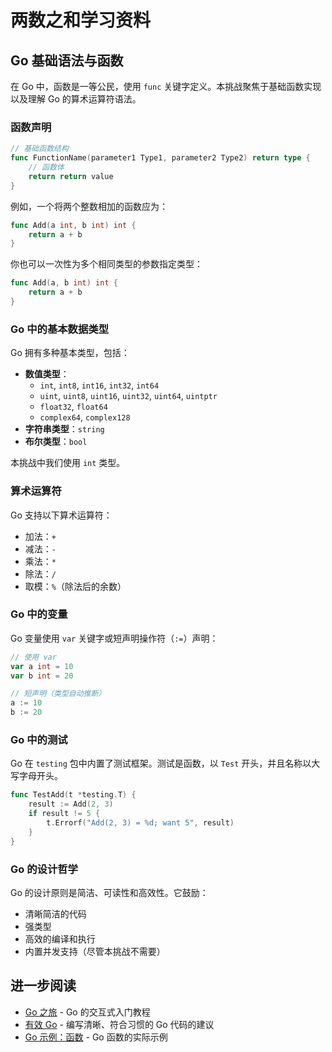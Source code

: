 # 两数之和学习资料

## Go 基础语法与函数

在 Go 中，函数是一等公民，使用 `func` 关键字定义。本挑战聚焦于基础函数实现以及理解 Go 的算术运算符语法。

### 函数声明

```go
// 基础函数结构
func FunctionName(parameter1 Type1, parameter2 Type2) return type {
    // 函数体
    return return value
}
```

例如，一个将两个整数相加的函数应为：

```go
func Add(a int, b int) int {
    return a + b
}
```

你也可以一次性为多个相同类型的参数指定类型：

```go
func Add(a, b int) int {
    return a + b
}
```

### Go 中的基本数据类型

Go 拥有多种基本类型，包括：

- **数值类型**：
  - `int`, `int8`, `int16`, `int32`, `int64`
  - `uint`, `uint8`, `uint16`, `uint32`, `uint64`, `uintptr`
  - `float32`, `float64`
  - `complex64`, `complex128`
- **字符串类型**：`string`
- **布尔类型**：`bool`

本挑战中我们使用 `int` 类型。

### 算术运算符

Go 支持以下算术运算符：

- 加法：`+`
- 减法：`-`
- 乘法：`*`
- 除法：`/`
- 取模：`%`（除法后的余数）

### Go 中的变量

Go 变量使用 `var` 关键字或短声明操作符（`:=`）声明：

```go
// 使用 var
var a int = 10
var b int = 20

// 短声明（类型自动推断）
a := 10
b := 20
```

### Go 中的测试

Go 在 `testing` 包中内置了测试框架。测试是函数，以 `Test` 开头，并且名称以大写字母开头。

```go
func TestAdd(t *testing.T) {
    result := Add(2, 3)
    if result != 5 {
        t.Errorf("Add(2, 3) = %d; want 5", result)
    }
}
```

### Go 的设计哲学

Go 的设计原则是简洁、可读性和高效性。它鼓励：

- 清晰简洁的代码
- 强类型
- 高效的编译和执行
- 内置并发支持（尽管本挑战不需要）

## 进一步阅读

- [Go 之旅](https://tour.golang.org/welcome/1) - Go 的交互式入门教程
- [有效 Go](https://golang.org/doc/effective_go) - 编写清晰、符合习惯的 Go 代码的建议
- [Go 示例：函数](https://gobyexample.com/functions) - Go 函数的实际示例